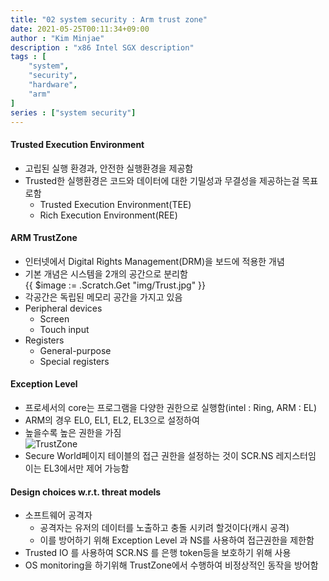 ```yaml
---
title: "02 system security : Arm trust zone"
date: 2021-05-25T00:11:34+09:00
author : "Kim Minjae"
description : "x86 Intel SGX description"
tags : [
    "system",
    "security",
    "hardware",
    "arm"
]
series : ["system security"]
---
```


#### **Trusted Execution Environment**   
- 고립된 실행 환경과, 안전한 실행환경을 제공함
- Trusted한 실행환경은 코드와 데이터에 대한 기밀성과 무결성을 제공하는걸 목표로함
  - Trusted Execution Environment(TEE)
  - Rich Execution Environment(REE)

#### **ARM TrustZone**   
- 인터넷에서 Digital Rights Management(DRM)을 보드에 적용한 개념
- 기본 개념은 시스템을 2개의 공간으로 분리함   
{{ $image := .Scratch.Get "img/Trust.jpg" }}
- 각공간은 독립된 메모리 공간을 가지고 있음
- Peripheral devices
  - Screen
  - Touch input
- Registers
  - General-purpose
  - Special registers

#### **Exception Level**   
- 프로세서의 core는 프로그램을 다양한 권한으로 실행함(intel : Ring, ARM : EL)
- ARM의 경우 EL0, EL1, EL2, EL3으로 설정하여
- 높을수록 높은 권한을 가짐   
![TrustZone](img/Trust02.jpg)
- Secure World페이지 테이블의 접근 권한을 설정하는 것이 SCR.NS 레지스터임 이는 EL3에서만 제어 가능함

#### **Design choices w.r.t. threat models**   
- 소프트웨어 공격자
  - 공격자는 유저의 데이터를 노출하고 충돌 시키려 할것이다(캐시 공격)
  - 이를 방어하기 위해 Exception Level 과 NS를 사용하여 접근권한을 제한함
- Trusted IO 를 사용하여 SCR.NS 를 은행 token등을 보호하기 위해 사용
- OS monitoring을 하기위해 TrustZone에서 수행하여 비정상적인 동작을 방어함
